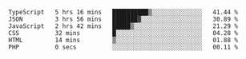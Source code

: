<!--START_SECTION:waka-->

```text
TypeScript   5 hrs 16 mins   ██████████▒░░░░░░░░░░░░░░   41.44 %
JSON         3 hrs 56 mins   ███████▓░░░░░░░░░░░░░░░░░   30.89 %
JavaScript   2 hrs 42 mins   █████▒░░░░░░░░░░░░░░░░░░░   21.29 %
CSS          32 mins         █░░░░░░░░░░░░░░░░░░░░░░░░   04.28 %
HTML         14 mins         ▒░░░░░░░░░░░░░░░░░░░░░░░░   01.88 %
PHP          0 secs          ░░░░░░░░░░░░░░░░░░░░░░░░░   00.11 %
```

<!--END_SECTION:waka-->


<!--
**Leorio21/Leorio21** is a ✨ _special_ ✨ repository because its `README.md` (this file) appears on your GitHub profile.

Here are some ideas to get you started:

- 🔭 I’m currently working on ...
- 🌱 I’m currently learning ...
- 👯 I’m looking to collaborate on ...
- 🤔 I’m looking for help with ...
- 💬 Ask me about ...
- 📫 How to reach me: ...
- 😄 Pronouns: ...
- ⚡ Fun fact: ...
-->
